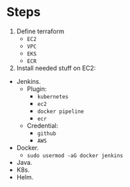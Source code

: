 # Steps

1. Define terraform
    - `EC2`
    - `VPC`
    - `EKS`
    - `ECR`
2. Install needed stuff on EC2:
  - Jenkins.
    - Plugin:
      - `kubernetes`
      - `ec2`
      - `docker pipeline`
      - `ecr`
    - Credential:
      - `github`
      - `AWS`
  - Docker.
    - `sudo usermod -aG docker jenkins`
  - Java.
  - K8s.
  - Helm.